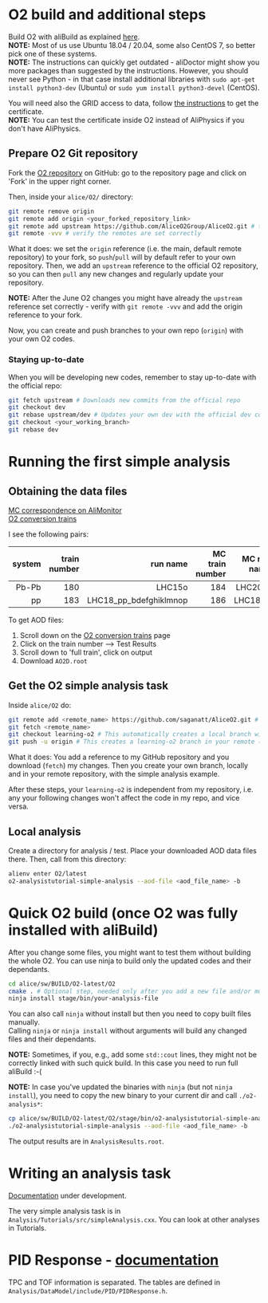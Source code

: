 # O2 build and additional steps

Build O2 with aliBuild as explained [here](https://alice-doc.github.io/alice-analysis-tutorial/building/).<br>
**NOTE:** Most of us use Ubuntu 18.04 / 20.04, some also CentOS 7, so better pick one of these systems.<br>
**NOTE:** The instructions can quickly get outdated - aliDoctor might show you more packages than suggested by the instructions. However, you should never see Python - in that case install additional libraries with `sudo apt-get install python3-dev` (Ubuntu) or `sudo yum install python3-devel` (CentOS).

You will need also the GRID access to data, follow [the instructions](https://alice-doc.github.io/alice-analysis-tutorial/start/cert.html) to get the certificate.<br>
**NOTE:** You can test the certificate inside O2 instead of AliPhysics if you don't have AliPhysics.

## Prepare O2 Git repository

Fork the [O2 repository](https://github.com/AliceO2Group/AliceO2) on GitHub: go to the repository page and click on 'Fork' in the upper right corner.

Then, inside your `alice/O2/` directory:
```bash
git remote remove origin
git remote add origin <your_forked_repository_link>
git remote add upstream https://github.com/AliceO2Group/AliceO2.git # the main O2 repo
git remote -vvv # verify the remotes are set correctly
```
What it does: we set the `origin` reference (i.e. the main, default remote repository) to your fork, so `push`/`pull` will by default refer to your own repository. Then, we add an `upstream` reference to the official O2 repository, so you can then `pull` any new changes and regularly update your repository.

**NOTE:** After the June O2 changes you might have already the `upstream` reference set correctly - verify with `git remote -vvv` and add the origin reference to your fork.

Now, you can create and push branches to your own repo (`origin`) with your own O2 codes.

### Staying up-to-date

When you will be developing new codes, remember to stay up-to-date with the official repo:
```bash
git fetch upstream # Downloads new commits from the official repo
git checkout dev
git rebase upstream/dev # Updates your own dev with the official dev commits
git checkout <your_working_branch>
git rebase dev
```

# Running the first simple analysis

## Obtaining the data files

[MC correspondence on AliMonitor](https://alimonitor.cern.ch/job_details.jsp)  
[O2 conversion trains](https://alimonitor.cern.ch/trains/train.jsp?train_id=132)

I see the following pairs:

|system| train number | run name | MC train number | MC run name |
|-----:|-------------:|---------:|----------------:|------------:|
|Pb-Pb |180           |LHC15o    |184              |LHC20f6      |
| pp   |183           |LHC18_pp_bdefghiklmnop|186  |LHC18g4      | 

To get AOD files:
1. Scroll down on the [O2 conversion trains](https://alimonitor.cern.ch/trains/train.jsp?train_id=132) page
2. Click on the train number --> Test Results
3. Scroll down to 'full train', click on output
4. Download `AO2D.root`

## Get the O2 simple analysis task

Inside `alice/O2` do:
```bash
git remote add <remote_name> https://github.com/saganatt/AliceO2.git # <remote_name> is any alias you wish e.g. saganatt
git fetch <remote_name>
git checkout learning-o2 # This automatically creates a local branch with changes from <remote_name>/learning-o2
git push -u origin # This creates a learning-o2 branch in your remote (GitHub) repository
```
What it does: You add a reference to my GitHub repository and you download (`fetch`) my changes. Then you create your own branch, locally and in your remote repository, with the simple analysis example.

After these steps, your `learning-o2` is independent from my repository, i.e. any your following changes won't affect the code in my repo, and vice versa.

## Local analysis

Create a directory for analysis / test. Place your downloaded AOD data files there. Then, call from this directory:

```bash
alienv enter O2/latest
o2-analysistutorial-simple-analysis --aod-file <aod_file_name> -b
```

# Quick O2 build (once O2 was fully installed with aliBuild)

After you change some files, you might want to test them without building the whole O2. You can use ninja to build only the updated codes and their dependants.

```bash
cd alice/sw/BUILD/O2-latest/O2
cmake . # Optional step, needed only after you add a new file and/or modify any CMakeLists.txt
ninja install stage/bin/your-analysis-file
```
You can also call `ninja` without install but then you need to copy built files manually.<br>
Calling `ninja` or `ninja install` without arguments will build any changed files and their dependants.

**NOTE:** Sometimes, if you, e.g., add some `std::cout` lines, they might not be correctly linked with such quick build. In this case you need to run full aliBuild :-(

**NOTE:** In case you've updated the binaries with `ninja` (but not `ninja install`), you need to copy the new binary to your current dir and call `./o2-analysis*`:
```bash
cp alice/sw/BUILD/O2-latest/O2/stage/bin/o2-analysistutorial-simple-analysis .
./o2-analysistutorial-simple-analysis --aod-file <aod_file_name> -b
```

The output results are in `AnalysisResults.root`.

# Writing an analysis task

[Documentation](https://pbuehler.github.io/documentation/docs/) under development.

The very simple analysis task is in `Analysis/Tutorials/src/simpleAnalysis.cxx`. You can look at other analyses in Tutorials.

# PID Response - [documentation](https://pbuehler.github.io/documentation/docs/helperTasks/pid.html)

TPC and TOF information is separated. The tables are defined in `Analysis/DataModel/include/PID/PIDResponse.h`.
